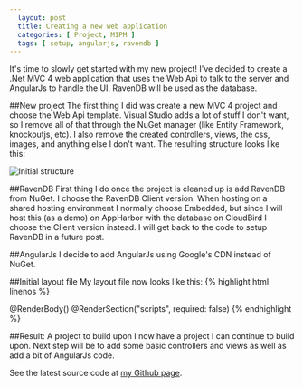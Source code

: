 ```yaml
---
  layout: post
  title: Creating a new web application
  categories: [ Project, M1PM ]
  tags: [ setup, angularjs, ravendb ]
---
```

It's time to slowly get started with my new project! I've decided to create a .Net MVC 4 web application that uses the Web Api to
talk to the server and AngularJs to handle the UI. RavenDB will be used as the database.

##New project
The first thing I did was create a new MVC 4 project and choose the Web Api template.
Visual Studio adds a lot of stuff I don't want, so I remove all of that through the NuGet manager (like Entity Framework, knockoutjs, etc).
I also remove the created controllers, views, the css, images, and anything else I don't want.
The resulting structure looks like this:

![Initial structure](http://andreasmcdermott.com/assets/m1pm-initial-structure.JPG)

##RavenDB
First thing I do once the project is cleaned up is add RavenDB from NuGet. 
I choose the RavenDB Client version. When hosting on a shared hosting environment I normally choose Embedded, but since I will host this (as a demo)
on AppHarbor with the database on CloudBird I choose the Client version instead. I will get back to the code to setup RavenDB in a future post.

##AngularJs
I decide to add AngularJs using Google's CDN instead of NuGet.

##Initial layout file
 My layout file now looks like this:
{% highlight html linenos %}
  <!DOCTYPE html>
  <html>
  <head>
    <meta charset="utf-8" />
    <meta name="viewport" content="width=device-width" />
    <title>M1 Project Manager | @ViewBag.Title</title>
    <link type="text/css" rel="stylesheet" href="@Url.Content("~/Content/Site.css")" />
    <script src="//ajax.googleapis.com/ajax/libs/angularjs/1.0.6/angular.min.js"></script>
  </head>
  <body>
    @RenderBody()
    @RenderSection("scripts", required: false)
  </body>
  </html>
{% endhighlight %}

##Result: A project to build upon
I now have a project I can continue to build upon. Next step will be to add some basic controllers and views as well as add a bit of AngularJs code.

See the latest source code at [my Github page](http://github.com/andreasmcdermott/m1-project-manager).
